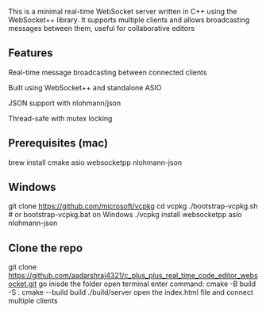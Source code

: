 This is a minimal real-time WebSocket server written in C++ using the WebSocket++ library. It supports multiple clients and allows broadcasting messages between them, useful for collaborative editors


## Features
  Real-time message broadcasting between connected clients
  
  Built using WebSocket++ and standalone ASIO
  
  JSON support with nlohmann/json
  
  Thread-safe with mutex locking

## Prerequisites (mac)
  brew install cmake asio websocketpp nlohmann-json

## Windows
  git clone https://github.com/microsoft/vcpkg
  cd vcpkg
  ./bootstrap-vcpkg.sh  # or bootstrap-vcpkg.bat on Windows
  ./vcpkg install websocketpp asio nlohmann-json


## Clone the repo
  git clone https://github.com/aadarshraj4321/c_plus_plus_real_time_code_editor_websocket.git
    go inisde the folder
    open terminal
    enter command:
      cmake -B build -S .
      cmake --build build
      ./build/server
    open the index.html file and connect multiple clients

